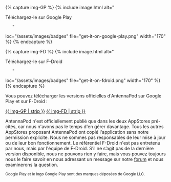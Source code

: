 {% capture img-GP %} {% include image.html alt="

Téléchargez-le sur Google Play

       "

loc="/assets/images/badges" file="get-it-on-google-play.png" width="170" %} {%
endcapture %}

{% capture img-FD %} {% include image.html alt="

Téléchargez-le sur F-Droid

       "

loc="/assets/images/badges" file="get-it-on-fdroid.png" width="170" %} {%
endcapture %}

Vous pouvez télécharger les versions officielles d'AntennaPod sur Google Play et
sur F-Droid :

[{{ img-GP | strip }}](https://play.google.com/store/apps/details?id=de.danoeh.antennapod)
[{{ img-FD | strip }}](https://f-droid.org/packages/de.danoeh.antennapod/)

AntennaPod n'est officiellement publié que dans les deux AppStores pré-cités,
car nous n'avons pas le temps d'en gérer davantage. Tous les autres AppStores
proposant AntennaPod ont copié l'application sans notre permission explicite.
Nous ne sommes pas responsables de leur mise à jour ou de leur bon
fonctionnement. Le référentiel F-Droid n'est pas entretenu par nous, mais par
l'équipe de F-Droid. S’il ne s’agit pas de la dernière version disponible, nous
ne pouvons rien y faire, mais vous pouvez toujours nous le faire savoir en nous
adressant un message sur notre [forum](https://forum.antennapod.org/) et nous
examinerons la question.

<small>Google Play et le logo Google Play sont des marques déposées de Google
LLC.</small>
